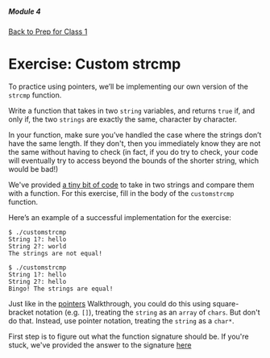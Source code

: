 ##### Module 4
[Back to Prep for Class 1](../../class1-prep#pointers)
# Exercise: Custom strcmp

To practice using pointers, we’ll be implementing our own version of the `strcmp` function.

Write a function that takes in two `string` variables, and returns `true` if, and only if, the two `strings` are exactly the same, character by character.

In your function, make sure you’ve handled the case where the strings don’t have the same length. If they don't, then you immediately know they are not the same without having to check (in fact, if you do try to check, your code will eventually try to access beyond the bounds of the shorter string, which would be bad!)

We've provided [a tiny bit of code](customstrcmp.md) to take in two strings and compare them with a function. For this exercise, fill in the body of the `customstrcmp` function.

Here’s an example of a successful implementation for the exercise:
```nohighlight
$ ./customstrcmp
String 1?: hello
String 2?: world
The strings are not equal!

$ ./customstrcmp
String 1?: hello
String 2?: hello
Bingo! The strings are equal!
```

Just like in the [pointers](https://www.youtube.com/watch?v=1PoFw5_p0xk&index=6&list=PLhQjrBD2T382SQnebs5bf6BkngrHTbJKg) Walkthrough, you could do this using square-bracket notation (e.g. `[]`), treating the `string` as an `array` of `chars`. But don't do that. Instead, use pointer notation, treating the `string` as a `char*`. 

First step is to figure out what the function signature should be. If you're stuck, we've provided the answer to the signature [here](./signature.md)
